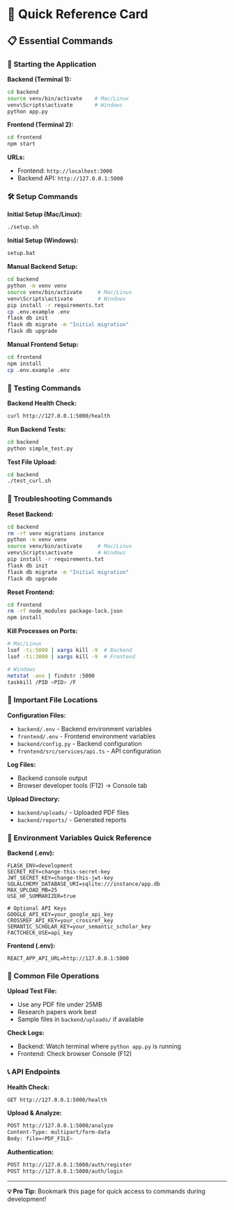 # 🚀 Quick Reference Card

## 📋 Essential Commands

### 🔄 Starting the Application

**Backend (Terminal 1):**
```bash
cd backend
source venv/bin/activate    # Mac/Linux
venv\Scripts\activate       # Windows
python app.py
```

**Frontend (Terminal 2):**
```bash
cd frontend
npm start
```

**URLs:**
- Frontend: `http://localhost:3000`
- Backend API: `http://127.0.0.1:5000`

### 🛠️ Setup Commands

**Initial Setup (Mac/Linux):**
```bash
./setup.sh
```

**Initial Setup (Windows):**
```cmd
setup.bat
```

**Manual Backend Setup:**
```bash
cd backend
python -m venv venv
source venv/bin/activate     # Mac/Linux
venv\Scripts\activate        # Windows
pip install -r requirements.txt
cp .env.example .env
flask db init
flask db migrate -m "Initial migration"
flask db upgrade
```

**Manual Frontend Setup:**
```bash
cd frontend
npm install
cp .env.example .env
```

### 🧪 Testing Commands

**Backend Health Check:**
```bash
curl http://127.0.0.1:5000/health
```

**Run Backend Tests:**
```bash
cd backend
python simple_test.py
```

**Test File Upload:**
```bash
cd backend
./test_curl.sh
```

### 🔧 Troubleshooting Commands

**Reset Backend:**
```bash
cd backend
rm -rf venv migrations instance
python -m venv venv
source venv/bin/activate     # Mac/Linux
venv\Scripts\activate        # Windows
pip install -r requirements.txt
flask db init
flask db migrate -m "Initial migration"
flask db upgrade
```

**Reset Frontend:**
```bash
cd frontend
rm -rf node_modules package-lock.json
npm install
```

**Kill Processes on Ports:**
```bash
# Mac/Linux
lsof -ti:5000 | xargs kill -9  # Backend
lsof -ti:3000 | xargs kill -9  # Frontend

# Windows
netstat -ano | findstr :5000
taskkill /PID <PID> /F
```

### 📁 Important File Locations

**Configuration Files:**
- `backend/.env` - Backend environment variables
- `frontend/.env` - Frontend environment variables
- `backend/config.py` - Backend configuration
- `frontend/src/services/api.ts` - API configuration

**Log Files:**
- Backend console output
- Browser developer tools (F12) → Console tab

**Upload Directory:**
- `backend/uploads/` - Uploaded PDF files
- `backend/reports/` - Generated reports

### 🔑 Environment Variables Quick Reference

**Backend (.env):**
```env
FLASK_ENV=development
SECRET_KEY=change-this-secret-key
JWT_SECRET_KEY=change-this-jwt-key
SQLALCHEMY_DATABASE_URI=sqlite:///instance/app.db
MAX_UPLOAD_MB=25
USE_HF_SUMMARIZER=true

# Optional API Keys
GOOGLE_API_KEY=your_google_api_key
CROSSREF_API_KEY=your_crossref_key
SEMANTIC_SCHOLAR_KEY=your_semantic_scholar_key
FACTCHECK_USE=api_key
```

**Frontend (.env):**
```env
REACT_APP_API_URL=http://127.0.0.1:5000
```

### 🎯 Common File Operations

**Upload Test File:**
- Use any PDF file under 25MB
- Research papers work best
- Sample files in `backend/uploads/` if available

**Check Logs:**
- Backend: Watch terminal where `python app.py` is running
- Frontend: Check browser Console (F12)

### 📞 API Endpoints

**Health Check:**
```bash
GET http://127.0.0.1:5000/health
```

**Upload & Analyze:**
```bash
POST http://127.0.0.1:5000/analyze
Content-Type: multipart/form-data
Body: file=<PDF_FILE>
```

**Authentication:**
```bash
POST http://127.0.0.1:5000/auth/register
POST http://127.0.0.1:5000/auth/login
```

---

**💡 Pro Tip:** Bookmark this page for quick access to commands during development!